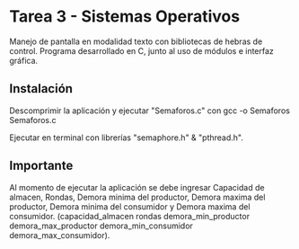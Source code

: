 # Tarea 3 - Sistemas Operativos
Manejo de pantalla en modalidad texto con bibliotecas de hebras de control.
Programa desarrollado en C, junto al uso de módulos e interfaz gráfica.

## Instalación
Descomprimir la aplicación y ejecutar "Semaforos.c" con gcc -o Semaforos Semaforos.c

Ejecutar en terminal con librerías "semaphore.h" & "pthread.h".

## Importante
Al momento de ejecutar la aplicación se debe ingresar Capacidad de almacen, Rondas, Demora minima del productor, Demora maxima del productor, Demora minima del consumidor y Demora maxima del consumidor. 
(capacidad_almacen rondas demora_min_productor demora_max_productor demora_min_consumidor demora_max_consumidor).
